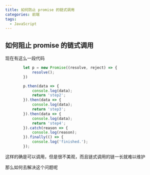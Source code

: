 ```yaml
---
title: 如何防止 promise 的链式调用
categories: 前端
tags:
  - JavaScript
---
```


## 如何阻止 promise 的链式调用

现在有这么一段代码

```js
        let p = new Promise((resolve, reject) => {
            resolve();
        })

        p.then(data => {
            console.log(data);
            return 'step2';
        }).then(data => {
            console.log(data);
            return 'step3';
        }).then(data => {
            console.log(data);
            return 'step4';
        }).catch(reason => {
            console.log(reason);
        }).finally(() => {
            console.log('finished.');
        });
```

这样的确是可以调用，但是很不美观，而且链式调用的链一长就难以维护

那么如何去解决这个问题呢

